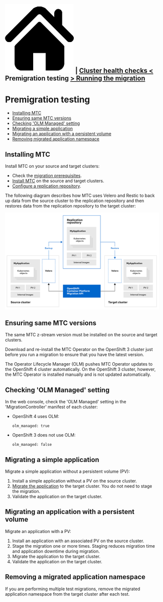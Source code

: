 [![Home](./images/home.png)](./README.md) |  [Cluster health checks <](./cluster-health-checks.md) Premigration testing [> Running the migration](./running-the-migration.md)
---
# Premigration testing

* [Installing MTC](#installing-mtc)
* [Ensuring same MTC versions](#ensuring-same-mtc-versions)
* [Checking 'OLM Managed' setting](#checking-olm-managed-setting)
* [Migrating a simple application](#migrating-a-simple-application)
* [Migrating an application with a persistent volume](#migrating-an-application-with-a-persistent-volume)
* [Removing migrated application namespace](#removing-migrated-application-namespace)

## Installing MTC

Install MTC on your source and target clusters:

* Check the [migration prerequisites](https://docs.openshift.com/container-platform/4.6/migration/migrating_3_4/migrating-application-workloads-3-4.html#migration-prerequisites_migrating-3-4).
* [Install MTC](https://docs.openshift.com/container-platform/4.6/migration/migrating_3_4/deploying-cam-3-4.html) on the source and target clusters.
* [Configure a replication repository](https://docs.openshift.com/container-platform/4.6/migration/migrating_3_4/configuring-replication-repository-3-4.html).

The following diagram describes how MTC uses Velero and Restic to back up data from the source cluster to the replication repository and then restores data from the replication repository to the target cluster:

![MTC Architecture](./images/mtc-architecture.png)

## Ensuring same MTC versions

The same MTC z-stream version must be installed on the source and target clusters.

Download and re-install the MTC Operator on the OpenShift 3 cluster just before you run a migration to ensure that you have the latest version.

The Operator Lifecycle Manager (OLM) pushes MTC Operator updates to the OpenShift 4 cluster automatically. On the OpenShift 3 cluster, however, the MTC Operator is installed manually and is not updated automatically.

## Checking 'OLM Managed' setting

In the web console, check the 'OLM Managed' setting in the 'MigrationController' manifest of each cluster:

* OpenShift 4 uses OLM:
  ```
  olm_managed: true
  ```
* OpenShift 3 does not use OLM:
  ```
  olm_managed: false
  ```

## Migrating a simple application

Migrate a simple application without a persistent volume (PV):

1. Install a simple application without a PV on the source cluster.
2. [Migrate the application](https://docs.openshift.com/container-platform/4.6/migration/migrating_3_4/migrating-applications-with-cam-3-4.html) to the target cluster. You do not need to stage the migration.
3. Validate the application on the target cluster.

## Migrating an application with a persistent volume

Migrate an application with a PV:

1. Install an application with an associated PV on the source cluster.
2. Stage the migration one or more times. Staging reduces migration time and application downtime during migration.
3. Migrate the application to the target cluster.
4. Validate the application on the target cluster.

## Removing a migrated application namespace

If you are performing multiple test migrations, remove the migrated application namespace from the target cluster after each test.

